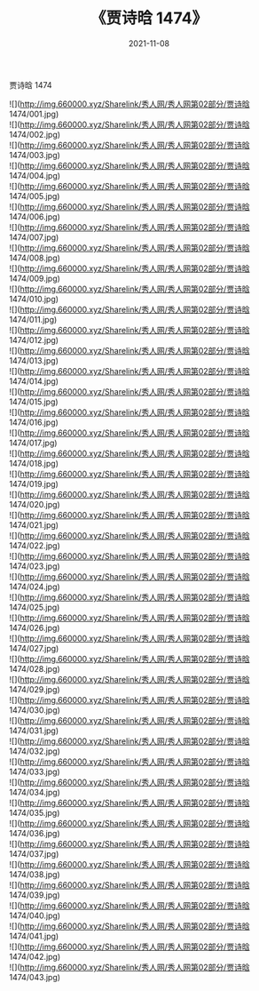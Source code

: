 ﻿---
layout: post
title:  《贾诗晗 1474》
date:   2021-11-08
img: http://img.660000.xyz/Sharelink/秀人网/秀人网第02部分/贾诗晗 1474/000.jpg
categories: [美女, 清纯, 唯美]
---

贾诗晗 1474

  ![](http://img.660000.xyz/Sharelink/秀人网/秀人网第02部分/贾诗晗 1474/001.jpg) <br> ![](http://img.660000.xyz/Sharelink/秀人网/秀人网第02部分/贾诗晗 1474/002.jpg) <br> ![](http://img.660000.xyz/Sharelink/秀人网/秀人网第02部分/贾诗晗 1474/003.jpg) <br> ![](http://img.660000.xyz/Sharelink/秀人网/秀人网第02部分/贾诗晗 1474/004.jpg) <br> ![](http://img.660000.xyz/Sharelink/秀人网/秀人网第02部分/贾诗晗 1474/005.jpg) <br> ![](http://img.660000.xyz/Sharelink/秀人网/秀人网第02部分/贾诗晗 1474/006.jpg) <br> ![](http://img.660000.xyz/Sharelink/秀人网/秀人网第02部分/贾诗晗 1474/007.jpg) <br> ![](http://img.660000.xyz/Sharelink/秀人网/秀人网第02部分/贾诗晗 1474/008.jpg) <br> ![](http://img.660000.xyz/Sharelink/秀人网/秀人网第02部分/贾诗晗 1474/009.jpg) <br> ![](http://img.660000.xyz/Sharelink/秀人网/秀人网第02部分/贾诗晗 1474/010.jpg) <br> ![](http://img.660000.xyz/Sharelink/秀人网/秀人网第02部分/贾诗晗 1474/011.jpg) <br> ![](http://img.660000.xyz/Sharelink/秀人网/秀人网第02部分/贾诗晗 1474/012.jpg) <br> ![](http://img.660000.xyz/Sharelink/秀人网/秀人网第02部分/贾诗晗 1474/013.jpg) <br> ![](http://img.660000.xyz/Sharelink/秀人网/秀人网第02部分/贾诗晗 1474/014.jpg) <br> ![](http://img.660000.xyz/Sharelink/秀人网/秀人网第02部分/贾诗晗 1474/015.jpg) <br> ![](http://img.660000.xyz/Sharelink/秀人网/秀人网第02部分/贾诗晗 1474/016.jpg) <br> ![](http://img.660000.xyz/Sharelink/秀人网/秀人网第02部分/贾诗晗 1474/017.jpg) <br> ![](http://img.660000.xyz/Sharelink/秀人网/秀人网第02部分/贾诗晗 1474/018.jpg) <br> ![](http://img.660000.xyz/Sharelink/秀人网/秀人网第02部分/贾诗晗 1474/019.jpg) <br> ![](http://img.660000.xyz/Sharelink/秀人网/秀人网第02部分/贾诗晗 1474/020.jpg) <br> ![](http://img.660000.xyz/Sharelink/秀人网/秀人网第02部分/贾诗晗 1474/021.jpg) <br> ![](http://img.660000.xyz/Sharelink/秀人网/秀人网第02部分/贾诗晗 1474/022.jpg) <br> ![](http://img.660000.xyz/Sharelink/秀人网/秀人网第02部分/贾诗晗 1474/023.jpg) <br> ![](http://img.660000.xyz/Sharelink/秀人网/秀人网第02部分/贾诗晗 1474/024.jpg) <br> ![](http://img.660000.xyz/Sharelink/秀人网/秀人网第02部分/贾诗晗 1474/025.jpg) <br> ![](http://img.660000.xyz/Sharelink/秀人网/秀人网第02部分/贾诗晗 1474/026.jpg) <br> ![](http://img.660000.xyz/Sharelink/秀人网/秀人网第02部分/贾诗晗 1474/027.jpg) <br> ![](http://img.660000.xyz/Sharelink/秀人网/秀人网第02部分/贾诗晗 1474/028.jpg) <br> ![](http://img.660000.xyz/Sharelink/秀人网/秀人网第02部分/贾诗晗 1474/029.jpg) <br> ![](http://img.660000.xyz/Sharelink/秀人网/秀人网第02部分/贾诗晗 1474/030.jpg) <br> ![](http://img.660000.xyz/Sharelink/秀人网/秀人网第02部分/贾诗晗 1474/031.jpg) <br> ![](http://img.660000.xyz/Sharelink/秀人网/秀人网第02部分/贾诗晗 1474/032.jpg) <br> ![](http://img.660000.xyz/Sharelink/秀人网/秀人网第02部分/贾诗晗 1474/033.jpg) <br> ![](http://img.660000.xyz/Sharelink/秀人网/秀人网第02部分/贾诗晗 1474/034.jpg) <br> ![](http://img.660000.xyz/Sharelink/秀人网/秀人网第02部分/贾诗晗 1474/035.jpg) <br> ![](http://img.660000.xyz/Sharelink/秀人网/秀人网第02部分/贾诗晗 1474/036.jpg) <br> ![](http://img.660000.xyz/Sharelink/秀人网/秀人网第02部分/贾诗晗 1474/037.jpg) <br> ![](http://img.660000.xyz/Sharelink/秀人网/秀人网第02部分/贾诗晗 1474/038.jpg) <br> ![](http://img.660000.xyz/Sharelink/秀人网/秀人网第02部分/贾诗晗 1474/039.jpg) <br> ![](http://img.660000.xyz/Sharelink/秀人网/秀人网第02部分/贾诗晗 1474/040.jpg) <br> ![](http://img.660000.xyz/Sharelink/秀人网/秀人网第02部分/贾诗晗 1474/041.jpg) <br> ![](http://img.660000.xyz/Sharelink/秀人网/秀人网第02部分/贾诗晗 1474/042.jpg) <br> ![](http://img.660000.xyz/Sharelink/秀人网/秀人网第02部分/贾诗晗 1474/043.jpg) <br>